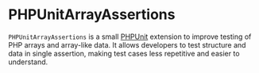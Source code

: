 PHPUnitArrayAssertions
======================

`PHPUnitArrayAssertions` is a small [PHPUnit](https://phpunit.de/) extension to improve testing of PHP arrays and array-like data. It allows developers to test structure and data in single assertion, making test cases less repetitive and easier to understand.
